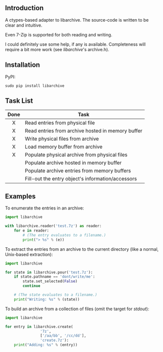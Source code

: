 Introduction
------------

A ctypes-based adapter to libarchive. The source-code is written to be clear 
and intuitive.

Even 7-Zip is supported for both reading and writing.

I could definitely use some help, if any is available. Completeness will 
require a bit more work (see *libarchive*'s archive.h).


Installation
------------

PyPI:

```
sudo pip install libarchive
```


Task List
---------

| Done | Task |
|:----:| ---- |
| X | Read entries from physical file |
| X | Read entries from archive hosted in memory buffer |
| X | Write physical files from archive |
| X | Load memory buffer from archive |
| X | Populate physical archive from physical files |
|   | Populate archive hosted in memory buffer |
|   | Populate archive entries from memory buffers |
|   | Fill-out the entry object's information/accessors |


Examples
--------

To enumerate the entries in an archive:

```python
import libarchive

with libarchive.reader('test.7z') as reader:
    for e in reader:
        # (The entry evaluates to a filename.)
        print("> %s" % (e))
```

To extract the entries from an archive to the current directory (like a normal,
Unix-based extraction):

```python
import libarchive

for state in libarchive.pour('test.7z'):
    if state.pathname == 'dont/write/me':
        state.set_selected(False)
        continue

    # (The state evaluates to a filename.)
    print("Writing: %s" % (state))
```

To build an archive from a collection of files (omit the target for *stdout*):

```python
import libarchive

for entry in libarchive.create(
                '7z', 
                ['/aa/bb', '/cc/dd'], 
                'create.7z'):
    print("Adding: %s" % (entry))
```
